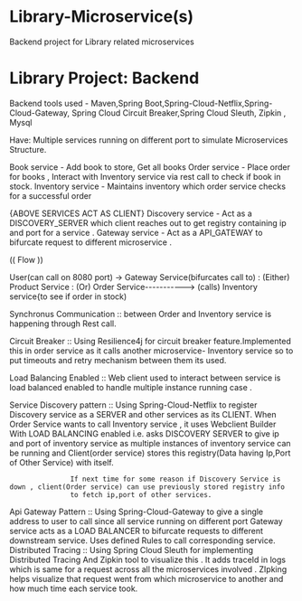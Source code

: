 # Library-Microservice(s)
Backend project for Library related microservices

Library Project: Backend
========================

Backend tools used - Maven,Spring Boot,Spring-Cloud-Netflix,Spring-Cloud-Gateway, 
		      Spring Cloud Circuit Breaker,Spring Cloud Sleuth,
		      Zipkin , Mysql

Have: Multiple services running on different port to simulate Microservices Structure.
 

Book service - Add book to store, Get all books
Order service - Place order for books , Interact with Inventory service via rest call to check if book in stock.
Inventory service - Maintains inventory which order service checks for a successful order 

{ABOVE SERVICES ACT AS CLIENT}
Discovery service - Act as a DISCOVERY_SERVER which client reaches out to get registry containing ip and port for a service .
Gateway service   - Act as a API_GATEWAY to bifurcate request to different microservice .

(( Flow ))

User(can call on 8080 port) ->  Gateway Service(bifurcates call to) : (Either) Product Service
             				        	              :   (Or)   Order Service----------->   (calls) Inventory service{to see if order in stock)
	
Synchronus Communication   :: between Order and Inventory service is happening through Rest call.

Circuit Breaker            :: Using Resilience4j for circuit breaker feature.Implemented this in order service as it calls
				another microservice- Inventory service so to put timeouts and retry mechanism between them its used. 

Load Balancing Enabled     :: Web client used to interact between service is load balanced enabled to handle multiple instance running case .

Service Discovery pattern  :: Using Spring-Cloud-Netflix to register Discovery service as a SERVER and other services as its CLIENT.
			       When Order Service wants to call Inventory service , it uses Webclient Builder With LOAD BALANCING enabled
			       i.e. asks DISCOVERY SERVER to give ip and port of inventory service as multiple instances of inventory
			       service can be running and Client(order service) stores this registry(Data having Ip,Port of Other Service)
			       with itself.
				
	 		       If next time for some reason if Discovery Service is down , client(Order service) can use previously stored registry info
			       to fetch ip,port of other services.
			     
Api Gateway Pattern        :: Using Spring-Cloud-Gateway to give a single address to user to call since all service running on different port
			       Gateway service acts as a LOAD BALANCER to bifurcate requests to different downstream service.
			       Uses defined Rules to call corresponding service.
Distributed Tracing        :: Using Spring Cloud Sleuth for implementing Distributed Tracing And Zipkin tool to visualize this .
			       It adds traceId in logs which is same for a request across all the microservices involved .
			       ZIpking helps visualize that request went from which microservice to another and how much time each service took.


